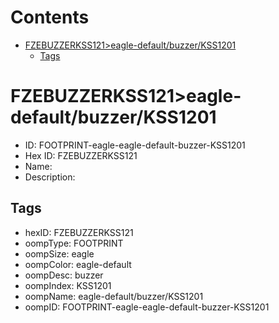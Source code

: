 



Contents
========

* [FZEBUZZERKSS121>eagle-default/buzzer/KSS1201](#fzebuzzerkss121eagle-defaultbuzzerkss1201)
	* [Tags](#tags)

# FZEBUZZERKSS121>eagle-default/buzzer/KSS1201

- ID: FOOTPRINT-eagle-eagle-default-buzzer-KSS1201
- Hex ID: FZEBUZZERKSS121
- Name: 
- Description: 

## Tags

- hexID: FZEBUZZERKSS121
- oompType: FOOTPRINT
- oompSize: eagle
- oompColor: eagle-default
- oompDesc: buzzer
- oompIndex: KSS1201
- oompName: eagle-default/buzzer/KSS1201
- oompID: FOOTPRINT-eagle-eagle-default-buzzer-KSS1201
